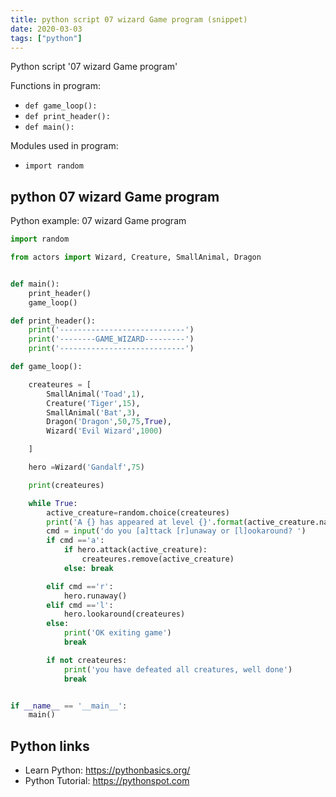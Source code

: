 ```yaml
---
title: python script 07 wizard Game program (snippet)
date: 2020-03-03
tags: ["python"]
---
```

Python script '07 wizard Game program'

Functions in program: 
* `def game_loop():`
* `def print_header():`
* `def main():`

Modules used in program: 
* `import random`

## python 07 wizard Game program

Python example: 07 wizard Game program

```python
import random

from actors import Wizard, Creature, SmallAnimal, Dragon


def main():
    print_header()
    game_loop()

def print_header():
    print('----------------------------')
    print('--------GAME_WIZARD---------')
    print('----------------------------')

def game_loop():

    createures = [
        SmallAnimal('Toad',1),
        Creature('Tiger',15),
        SmallAnimal('Bat',3),
        Dragon('Dragon',50,75,True),
        Wizard('Evil Wizard',1000)

    ]

    hero =Wizard('Gandalf',75)

    print(createures)

    while True:
        active_creature=random.choice(createures)
        print('A {} has appeared at level {}'.format(active_creature.name,active_creature.level))
        cmd = input('do you [a]ttack [r]unaway or [l]ookaround? ')
        if cmd =='a':
            if hero.attack(active_creature):
                createures.remove(active_creature)
            else: break

        elif cmd =='r':
            hero.runaway()
        elif cmd =='l':
            hero.lookaround(createures)
        else:
            print('OK exiting game')
            break

        if not createures:
            print('you have defeated all creatures, well done')
            break


if __name__ == '__main__':
    main()

```

## Python links

- Learn Python: https://pythonbasics.org/
- Python Tutorial: https://pythonspot.com
